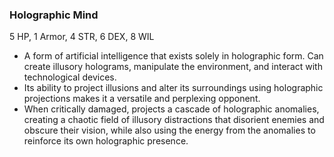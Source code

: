 ### Holographic Mind

5 HP, 1 Armor, 4 STR, 6 DEX, 8 WIL

- A form of artificial intelligence that exists solely in holographic form. Can create illusory holograms, manipulate the environment, and interact with technological devices.
- Its ability to project illusions and alter its surroundings using holographic projections makes it a versatile and perplexing opponent.
- When critically damaged, projects a cascade of holographic anomalies, creating a chaotic field of illusory distractions that disorient enemies and obscure their vision, while also using the energy from the anomalies to reinforce its own holographic presence.

